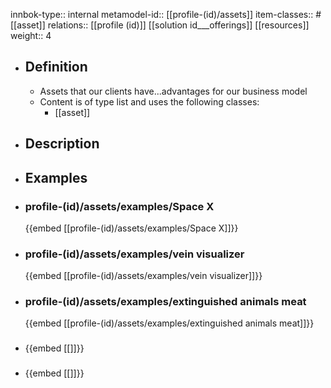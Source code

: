 innbok-type:: internal
metamodel-id:: [[profile-(id)/assets]]
item-classes:: #[[asset]]
relations:: [[profile (id)]] [[solution id___offerings]] [[resources]]
weight:: 4

- ## Definition
  - Assets that our clients have...advantages for our business model
  - Content is of type list and uses the following classes:
    - [[asset]]
- ## Description
- ## Examples
- ### profile-(id)/assets/examples/Space X
  {{embed [[profile-(id)/assets/examples/Space X]]}}
- ### profile-(id)/assets/examples/vein visualizer
  {{embed [[profile-(id)/assets/examples/vein visualizer]]}}
- ### profile-(id)/assets/examples/extinguished animals meat
  {{embed [[profile-(id)/assets/examples/extinguished animals meat]]}}
- ### 
  {{embed [[]]}}
- ### 
  {{embed [[]]}}


